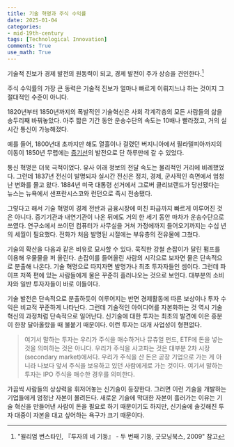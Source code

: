 ```yaml
---
title: 기술 혁명과 주식 수익률
date: 2025-01-04
categories: 
- mid-19th-century
tags: [Technological Innovation]
comments: True
use_math: True
---
```






기술적 진보가 경제 발전의 원동력이 되고, 경제 발전이 주가 상승을 견인한다.[^1]

주식 수익률의 가장 큰 동력은 기술적 진보가 얼마나 빠르게 이뤄지느냐 하는 것이지 그 절대적인 수준이 아니다.

1820년부터 1850년까지의 폭발적인 기술혁신은 사회 각계각층의 모든 사람들의 삶을 송두리째 바꿔놓았다. 아주 짧은 기간 동안 운송수단의 속도는 10배나 빨라졌고, 거의 실시간 통신이 가능해졌다.

예를 들어, 1800년대 초까지만 해도 열흘이나 걸렸던 버지니아에서 필라델피아까지의 이동이 1850년 무렵에는 [증기선](https://ko.wikipedia.org/wiki/%EC%A6%9D%EA%B8%B0%EC%84%A0)의 발전으로 단 하루만에 갈 수 있었다.

통신 혁명은 더욱 극적이었다. 유사 이래 정보의 전달 속도는 물리적인 거리에 비례했었다. 그런데 1837년 전신이 발명되자 실시간 전신은 정치, 경제, 군사적인 측면에서 엄청난 변화를 몰고 왔다. 1884년 미국 대통령 선거에서 그로버 클리브랜드가 당선됐다는 뉴스는 뉴욕에서 샌프란시스코와 런던으로 즉시 전송됐다.

그렇다고 해서 기술 혁명이 경제 전반과 금융시장에 미친 파급까지 빠르게 이루어진 것은 아니다. 증기기관과 내연기관이 나온 뒤에도 거의 한 세기 동안 마차가 운송수단으로 쓰였다. 연구소에서 쓰이던 컴퓨터가 사무실을 거쳐 가정에까지 들어오기까지는 수십 년의 세월이 필요했다. 전화가 처음 발명된 시절에는 부유층의 전유물에 그쳤다.

기술의 확산을 다음과 같은 비유로 묘사할 수 있다. 묵직한 강철 손잡이가 달린 펌프를 이용해 우물물을 퍼 올린다. 손잡이를 들어올린 사람의 시각으로 보자면 물은 단속적으로 분출해 나온다. 기술 혁명으로 따지자면 발명가나 최초 투자자들인 셈이다. 그런데 파이프 저쪽 편에 있는 사람들에게 물은 꾸준히 흘러나오는 것으로 보인다. 대부분의 소비자와 일반 투자자들이 바로 이들이다.

기술 발전은 단속적으로 분출하듯이 이루어지는 반면 경제활동에 따른 보상이나 투자 수익은 비교적 꾸준하게 나타난다. 그런데 기술적인 아이디어를 자본화하는 것 역시 기술혁신의 과정처럼 단속적으로 일어난다. 신기술에 대한 투자는 최초의 발견에 이은 흥분이 한창 달아올랐을 때 불붙기 때문이다. 이런 투자는 대개 사업성이 형편없다.

> 여기서 말하는 투자는 우리가 주식을 매수하거나 뮤츄얼 펀드, ETF에 돈을 넣는 것을 의미하는 것은 아니다. 우리가 주식을 사고파는 것은 대부분 2차 시장(secondary market)에서다. 우리가 주식을 산 돈은 곧장 기업으로 가는 게 아니라 나보다 앞서 주식을 보유하고 있던 사람에게로 가는 것이다. 여기서 말하는 투자는 IPO 주식을 매수한 경우를 의미한다. 

가끔씩 사람들의 상상력을 휘저어놓는 신기술이 등장한다. 그러면 이런 기술을 개발하는 기업들에게 엄청난 자본이 몰려든다. 새로운 기술에 막대한 자본이 흘러가는 이유는 기술 혁신을 만들어낸 사람이 돈을 필요로 하기 때문이기도 하지만, 신기술에 솔깃해진 투자 대중이 자본을 대고 싶어하는 욕구가 크기 때문이다.





[^1]:"윌리엄 번스타인, 『투자의 네 기둥』 - 두 번째 기둥, 굿모닝북스, 2009" 참고
